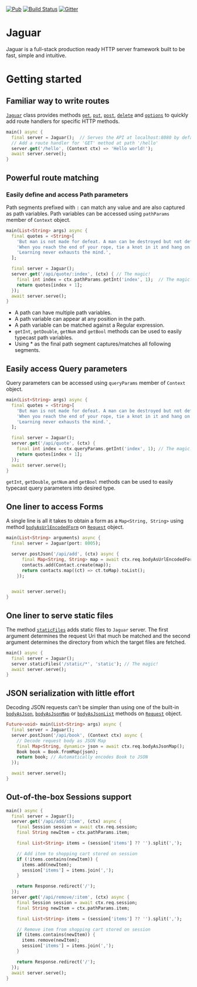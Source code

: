 [![Pub](https://img.shields.io/pub/v/jaguar.svg)](https://pub.dartlang.org/packages/jaguar)
[![Build Status](https://travis-ci.org/Jaguar-dart/jaguar.svg?branch=master)](https://travis-ci.org/Jaguar-dart/jaguar)
[![Gitter](https://img.shields.io/gitter/room/nwjs/nw.js.svg)](https://gitter.im/jaguar_dart/jaguar)

# Jaguar

Jaguar is a full-stack production ready HTTP server framework built to be fast, simple and intuitive.

# Getting started

## Familiar way to write routes

[`Jaguar`][Doc::Jaguar] class provides methods [`get`][Doc::Jaguar::get], [`put`][Doc::Jaguar::put], [`post`][Doc::Jaguar::post], 
[`delete`][Doc::Jaguar::delete] and [`options`][Doc::Jaguar::options] to quickly add route handlers for specific HTTP methods.

```dart
main() async {
  final server = Jaguar();  // Serves the API at localhost:8080 by default
  // Add a route handler for 'GET' method at path '/hello'
  server.get('/hello', (Context ctx) => 'Hello world!');
  await server.serve();
}
```

## Powerful route matching

### Easily define and access Path parameters

Path segments prefixed with `:` can match any value and are also captured as path variables. Path variables can be accessed
using `pathParams` member of `Context` object.

```dart
main(List<String> args) async {
  final quotes = <String>[
    'But man is not made for defeat. A man can be destroyed but not defeated.',
    'When you reach the end of your rope, tie a knot in it and hang on.',
    'Learning never exhausts the mind.',
  ];

  final server = Jaguar();
  server.get('/api/quote/:index', (ctx) { // The magic!
    final int index = ctx.pathParams.getInt('index', 1);  // The magic!
    return quotes[index + 1];
  });
  await server.serve();
}
```

+ A path can have multiple path variables.
+ A path variable can appear at any position in the path.
+ A path variable can be matched against a Regular expression.
+ `getInt`, `getDouble`, `getNum` and `getBool` methods can be used to easily typecast path variables.
+ Using * as the final path segment captures/matches all following segments.

## Easily access Query parameters

Query parameters can be accessed using `queryParams` member of `Context` object.

```dart
main(List<String> args) async {
  final quotes = <String>[
    'But man is not made for defeat. A man can be destroyed but not defeated.',
    'When you reach the end of your rope, tie a knot in it and hang on.',
    'Learning never exhausts the mind.',
  ];

  final server = Jaguar();
  server.get('/api/quote', (ctx) {
    final int index = ctx.queryParams.getInt('index', 1); // The magic!
    return quotes[index + 1];
  });
  await server.serve();
}
```

`getInt`, `getDouble`, `getNum` and `getBool` methods can be used to easily typecast query parameters into desired type.

## One liner to access Forms

A single line is all it takes to obtain a form as a `Map<String, String>` using method [`bodyAsUrlEncodedForm`][Doc::Request::bodyAsUrlEncodedForm] 
on [`Request`][Doc::Request] object.

```dart
main(List<String> arguments) async {
  final server = Jaguar(port: 8005);

  server.postJson('/api/add', (ctx) async {
      final Map<String, String> map = await ctx.req.bodyAsUrlEncodedForm(); // The magic!
      contacts.add(Contact.create(map));
      return contacts.map((ct) => ct.toMap).toList();
    });


  await server.serve();
}
```

## One liner to serve static files

The method [`staticFiles`][Doc::Jaguar::staticFiles] adds static files to `Jaguar` server. The first argument determines
the request Uri that much be matched and the second argument determines the directory from which the target files are fetched.

```dart
main() async {
  final server = Jaguar();
  server.staticFiles('/static/*', 'static'); // The magic!
  await server.serve();
}
```

## JSON serialization with little effort

Decoding JSON requests can't be simpler than using one of the built-in [`bodyAsJson`][Doc::Request::bodyAsJson], 
[`bodyAsJsonMap`][Doc::Request::bodyAsJsonMap] or [`bodyAsJsonList`][Doc::Request::bodyAsJsonList] methods on 
[`Request`][Doc::Request] object.

```dart
Future<void> main(List<String> args) async {
  final server = Jaguar();
  server.postJson('/api/book', (Context ctx) async {
    // Decode request body as JSON Map
    final Map<String, dynamic> json = await ctx.req.bodyAsJsonMap();
    Book book = Book.fromMap(json);
    return book; // Automatically encodes Book to JSON
  });

  await server.serve();
}
```

## Out-of-the-box Sessions support

```dart
main() async {
  final server = Jaguar();
  server.get('/api/add/:item', (ctx) async {
    final Session session = await ctx.req.session;
    final String newItem = ctx.pathParams.item;

    final List<String> items = (session['items'] ?? '').split(',');

    // Add item to shopping cart stored on session
    if (!items.contains(newItem)) {
      items.add(newItem);
      session['items'] = items.join(',');
    }

    return Response.redirect('/');
  });
  server.get('/api/remove/:item', (ctx) async {
    final Session session = await ctx.req.session;
    final String newItem = ctx.pathParams.item;

    final List<String> items = (session['items'] ?? '').split(',');

    // Remove item from shopping cart stored on session
    if (items.contains(newItem)) {
      items.remove(newItem);
      session['items'] = items.join(',');
    }

    return Response.redirect('/');
  });
  await server.serve();
}
```

[Doc::Jaguar]: https://www.dartdocs.org/documentation/jaguar/latest/jaguar/Jaguar-class.html
[Doc::Jaguar::get]: https://www.dartdocs.org/documentation/jaguar/latest/jaguar/Muxable/get.html
[Doc::Jaguar::delete]: https://www.dartdocs.org/documentation/jaguar/latest/jaguar/Muxable/delete.html
[Doc::Jaguar::post]: https://www.dartdocs.org/documentation/jaguar/latest/jaguar/Muxable/post.html
[Doc::Jaguar::put]: https://www.dartdocs.org/documentation/jaguar/latest/jaguar/Muxable/put.html
[Doc::Jaguar::options]: https://www.dartdocs.org/documentation/jaguar/latest/jaguar/Muxable/options.html
[Doc::Jaguar::staticFiles]: https://www.dartdocs.org/documentation/jaguar/latest/jaguar/Muxable/staticFiles.html
[Doc::Request]: https://www.dartdocs.org/documentation/jaguar/latest/jaguar/Request-class.html
[Doc::Request::bodyAsJson]: https://www.dartdocs.org/documentation/jaguar/latest/jaguar/Request/bodyAsJson.html
[Doc::Request::bodyAsJsonMap]: https://www.dartdocs.org/documentation/jaguar/latest/jaguar/Request/bodyAsJsonMap.html
[Doc::Request::bodyAsJsonList]: https://www.dartdocs.org/documentation/jaguar/latest/jaguar/Request/bodyAsJsonList.html
[Doc::Request::bodyAsUrlEncodedForm]: https://www.dartdocs.org/documentation/jaguar/latest/jaguar/Request/bodyAsUrlEncodedForm.html